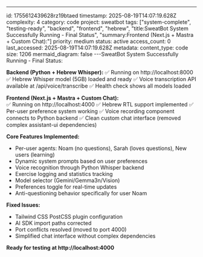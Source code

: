 ---
id: 1755612439628rz19btaed
timestamp: 2025-08-19T14:07:19.628Z
complexity: 4
category: code
project: sweatbot
tags: ["system-complete", "testing-ready", "backend", "frontend", "hebrew", "title:SweatBot System Successfully Running - Final Status", "summary:Frontend (Next.js + Mastra + Custom Chat):"]
priority: medium
status: active
access_count: 0
last_accessed: 2025-08-19T14:07:19.628Z
metadata:
  content_type: code
  size: 1206
  mermaid_diagram: false
---SweatBot System Successfully Running - Final Status:

**Backend (Python + Hebrew Whisper):**
✅ Running on http://localhost:8000
✅ Hebrew Whisper model (5GB) loaded and ready
✅ Voice transcription API available at /api/voice/transcribe
✅ Health check shows all models loaded

**Frontend (Next.js + Mastra + Custom Chat):**  
✅ Running on http://localhost:4000
✅ Hebrew RTL support implemented
✅ Per-user preference system working
✅ Voice recording component connects to Python backend
✅ Clean custom chat interface (removed complex assistant-ui dependencies)

**Core Features Implemented:**
- Per-user agents: Noam (no questions), Sarah (loves questions), New users (learning)
- Dynamic system prompts based on user preferences
- Voice recognition through Python Whisper backend
- Exercise logging and statistics tracking
- Model selector (Gemini/Gemma3n/Vision)
- Preferences toggle for real-time updates
- Anti-questioning behavior specifically for user Noam

**Fixed Issues:**
- Tailwind CSS PostCSS plugin configuration
- AI SDK import paths corrected
- Port conflicts resolved (moved to port 4000)
- Simplified chat interface without complex dependencies

**Ready for testing at http://localhost:4000**